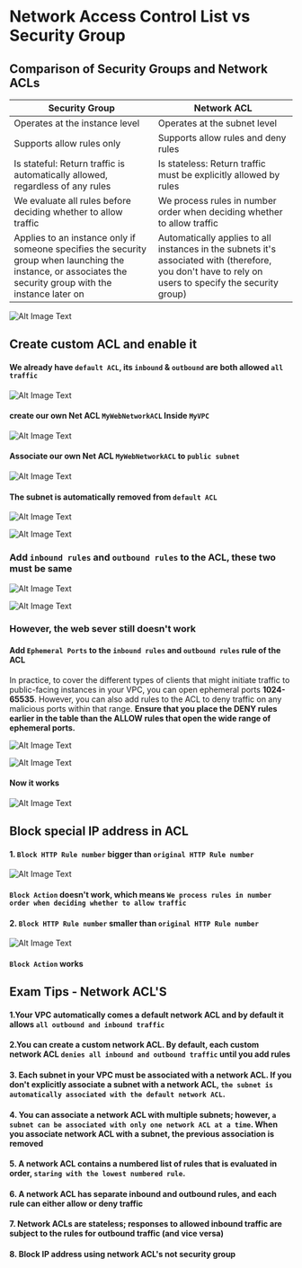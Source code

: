 # Network Access Control List vs Security Group

## Comparison of Security Groups and Network ACLs

Security Group  | Network ACL
------------- | -------------
Operates at the instance level  | Operates at the subnet level
Supports allow rules only       | Supports allow rules and deny rules
Is stateful: Return traffic is automatically allowed, regardless of any rules  | Is stateless: Return traffic must be explicitly allowed by rules
We evaluate all rules before deciding whether to allow traffic  | We process rules in number order when deciding whether to allow traffic
Applies to an instance only if someone specifies the security group when launching the instance, or associates the security group with the instance later on  | Automatically applies to all instances in the subnets it's associated with (therefore, you don't have to rely on users to specify the security group)

![Alt Image Text](images/4_1.jpg "body image")


## Create custom ACL and enable it

#### We already have `default ACL`, its `inbound` & `outbound` are both allowed `all traffic`

![Alt Image Text](images/4_2.jpg "body image")

#### create our own Net ACL `MyWebNetworkACL` Inside `MyVPC`

![Alt Image Text](images/4_3.jpg "body image")


#### Associate our own Net ACL `MyWebNetworkACL` to `public subnet`

![Alt Image Text](images/4_4.jpg "body image")

#### The subnet is automatically removed from `default ACL`

![Alt Image Text](images/4_5.jpg "body image")

![Alt Image Text](images/4_6.jpg "body image")

### Add `inbound rules` and `outbound rules` to the ACL, these two must be same

![Alt Image Text](images/4_7.jpg "body image")

![Alt Image Text](images/4_8.jpg "body image")


### However, the web sever still doesn't work

#### Add `Ephemeral Ports` to the `inbound rules` and `outbound rules` rule of the ACL

In practice, to cover the different types of clients that might initiate traffic to public-facing instances in your VPC, you can open ephemeral ports **1024-65535**. However, you can also add rules to the ACL to deny traffic on any malicious ports within that range. **Ensure that you place the DENY rules earlier in the table than the ALLOW rules that open the wide range of ephemeral ports.**


![Alt Image Text](images/4_9.jpg "body image")


![Alt Image Text](images/4_10.jpg "body image")


#### Now it works

![Alt Image Text](images/4_11.jpg "body image")

## Block special IP address in ACL


#### 1. `Block HTTP Rule number` bigger than `original HTTP Rule number`

![Alt Image Text](images/4_12.jpg "body image")

#### `Block Action` doesn't work, which means `We process rules in number order when deciding whether to allow traffic`

#### 2. `Block HTTP Rule number` smaller than `original HTTP Rule number`

![Alt Image Text](images/4_13.jpg "body image")

#### `Block Action` works


## Exam Tips - Network ACL'S

#### 1.Your VPC automatically comes a default network ACL and by default it allows `all outbound and inbound traffic`

#### 2.You can create a custom network ACL. By default, each custom network ACL `denies all inbound and outbound traffic` until you add rules

#### 3. Each subnet in your VPC must be associated with a network ACL. If you don't explicitly associate a subnet with a network ACL, `the subnet is automatically associated with the default network ACL`.

#### 4. You can associate a network ACL with multiple subnets; however, `a subnet can be associated with only one network ACL at a time`. When you associate network ACL with a subnet, the previous association is removed

#### 5. A network ACL contains a numbered list of rules that is evaluated in order, `staring with the lowest numbered rule`.

#### 6. A network ACL has separate inbound and outbound rules, and each rule can either allow or deny traffic

#### 7. Network ACLs are stateless; responses to allowed inbound traffic are subject to the rules for outbound traffic (and vice versa)

#### 8. Block IP address using network ACL's not security group